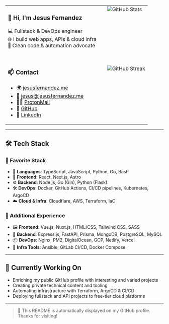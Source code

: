 <div align="center">

<table>
<tr>
  <!-- LEFT: Profile summary -->
  <td rowspan="2" valign="top" width="300">

  <h3>👋 Hi, I'm <strong>Jesus Fernandez</strong></h3>

  💻 Fullstack & DevOps engineer  
  🌐 I build web apps, APIs & cloud infra  
  🚀 Clean code & automation advocate

  <br/>

  ### 📫 Contact

  - 🌍 [jesusfernandez.me](https://jesusfernandez.me)  
  - 📧 [jesus@jesusfernandez.me](mailto:jesus@jesusfernandez.me)  
  - 🕵️‍♂️ [ProtonMail](mailto:jesusfernandezz@proton.me)  
  - 🐙 [GitHub](https://github.com/jesusfernxndez)  
  - 💼 [LinkedIn](https://www.linkedin.com/in/jesus-fernandez-48a916198)

  </td>

  <!-- RIGHT TOP: GitHub Stats -->
  <td valign="top">
    <img src="https://github-readme-stats.vercel.app/api?username=jesusfernxndez&show_icons=true&theme=radical&hide_title=false&count_private=true&hide_border=false&border_radius=10" alt="GitHub Stats" />
  </td>
</tr>
<tr>
  <!-- RIGHT BOTTOM: GitHub Streak -->
  <td valign="top">
    <img src="https://streak-stats.demolab.com/?user=jesusfernxndez&theme=radical&hide_border=false&border_radius=10" alt="GitHub Streak" />
  </td>
</tr>
</table>

</div>

---

## 🛠️ Tech Stack

### 💖 Favorite Stack

- 🧠 **Languages**: TypeScript, JavaScript, Python, Go, Bash
- 🎨 **Frontend**: React, Next.js, Astro
- ⚙️ **Backend**: Node.js, Go (Gin), Python (Flask)
- 🛠️ **DevOps**: Docker, GitHub Actions, CI/CD pipelines, Kubernetes, ArgoCD
- ☁️ **Cloud & Infra**: Cloudflare, AWS, Terraform, IaC

### 🧰 Additional Experience

- 🖼️ **Frontend**: Vue.js, Nuxt.js, HTML/CSS, Tailwind CSS, SASS
- 🧩 **Backend**: Express.js, FastAPI, Prisma, MongoDB, PostgreSQL, MySQL
- 📦 **DevOps**: Nginx, PM2, DigitalOcean, GCP, Netlify, Vercel
- 🧪 **Infra Tools**: Ansible, GitLab CI/CD, Docker Compose

---

## 🚀 Currently Working On

- Enriching my public GitHub profile with interesting and varied projects
- Creating private technical content and tooling
- Automating infrastructure with Terraform, ArgoCD & CI/CD
- Deploying fullstack and API projects to free-tier cloud platforms

---

> 📌 This README is automatically displayed on my GitHub profile. Thanks for visiting!
